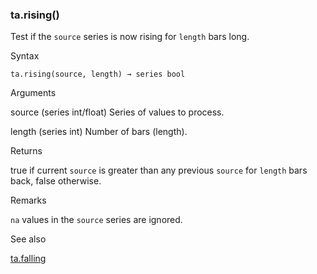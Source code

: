 ### ta.rising()

Test if the `source` series is now rising for `length` bars long.

Syntax

```
ta.rising(source, length) → series bool
```

Arguments

source (series int/float) Series of values to process.

length (series int) Number of bars (length).

Returns

true if current `source` is greater than any previous `source` for `length` bars back, false otherwise.

Remarks

`na` values in the `source` series are ignored.

See also

[ta.falling](#fun_ta.falling)
